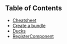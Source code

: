 ## Table of Contents

* [Cheatsheet](/docs/cheatsheet.md)
* [Create a bundle](/docs/create-a-bundle.md)
* [Ducks](/docs/ducks.md)
* [RegisterComponent](/docs/register-component.md)